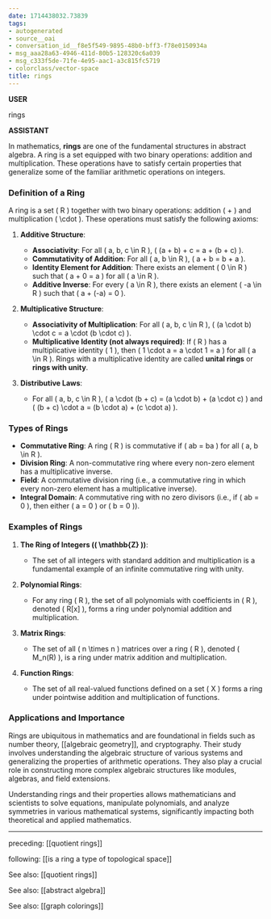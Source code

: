 ```yaml
---
date: 1714438032.73839
tags:
- autogenerated
- source__oai
- conversation_id__f8e5f549-9895-48b0-bff3-f78e0150934a
- msg_aaa28a63-4946-411d-80b5-128320c6a039
- msg_c333f5de-71fe-4e95-aac1-a3c815fc5719
- colorclass/vector-space
title: rings
---
```


**USER**

rings


**ASSISTANT**

In mathematics, **rings** are one of the fundamental structures in abstract algebra. A ring is a set equipped with two binary operations: addition and multiplication. These operations have to satisfy certain properties that generalize some of the familiar arithmetic operations on integers.

### Definition of a Ring

A ring is a set \( R \) together with two binary operations: addition \( + \) and multiplication \( \cdot \). These operations must satisfy the following axioms:

1. **Additive Structure**:
   - **Associativity**: For all \( a, b, c \in R \), \( (a + b) + c = a + (b + c) \).
   - **Commutativity of Addition**: For all \( a, b \in R \), \( a + b = b + a \).
   - **Identity Element for Addition**: There exists an element \( 0 \in R \) such that \( a + 0 = a \) for all \( a \in R \).
   - **Additive Inverse**: For every \( a \in R \), there exists an element \( -a \in R \) such that \( a + (-a) = 0 \).

2. **Multiplicative Structure**:
   - **Associativity of Multiplication**: For all \( a, b, c \in R \), \( (a \cdot b) \cdot c = a \cdot (b \cdot c) \).
   - **Multiplicative Identity (not always required)**: If \( R \) has a multiplicative identity \( 1 \), then \( 1 \cdot a = a \cdot 1 = a \) for all \( a \in R \). Rings with a multiplicative identity are called **unital rings** or **rings with unity**.

3. **Distributive Laws**:
   - For all \( a, b, c \in R \), \( a \cdot (b + c) = (a \cdot b) + (a \cdot c) \) and \( (b + c) \cdot a = (b \cdot a) + (c \cdot a) \).

### Types of Rings

- **Commutative Ring**: A ring \( R \) is commutative if \( ab = ba \) for all \( a, b \in R \).
- **Division Ring**: A non-commutative ring where every non-zero element has a multiplicative inverse.
- **Field**: A commutative division ring (i.e., a commutative ring in which every non-zero element has a multiplicative inverse).
- **Integral Domain**: A commutative ring with no zero divisors (i.e., if \( ab = 0 \), then either \( a = 0 \) or \( b = 0 \)).

### Examples of Rings

1. **The Ring of Integers (\( \mathbb{Z} \))**:
   - The set of all integers with standard addition and multiplication is a fundamental example of an infinite commutative ring with unity.

2. **Polynomial Rings**:
   - For any ring \( R \), the set of all polynomials with coefficients in \( R \), denoted \( R[x] \), forms a ring under polynomial addition and multiplication.

3. **Matrix Rings**:
   - The set of all \( n \times n \) matrices over a ring \( R \), denoted \( M_n(R) \), is a ring under matrix addition and multiplication.

4. **Function Rings**:
   - The set of all real-valued functions defined on a set \( X \) forms a ring under pointwise addition and multiplication of functions.

### Applications and Importance

Rings are ubiquitous in mathematics and are foundational in fields such as number theory, [[algebraic geometry]], and cryptography. Their study involves understanding the algebraic structure of various systems and generalizing the properties of arithmetic operations. They also play a crucial role in constructing more complex algebraic structures like modules, algebras, and field extensions.

Understanding rings and their properties allows mathematicians and scientists to solve equations, manipulate polynomials, and analyze symmetries in various mathematical systems, significantly impacting both theoretical and applied mathematics.


---

preceding: [[quotient rings]]  


following: [[is a ring a type of topological space]]

See also: [[quotient rings]]


See also: [[abstract algebra]]


See also: [[graph colorings]]